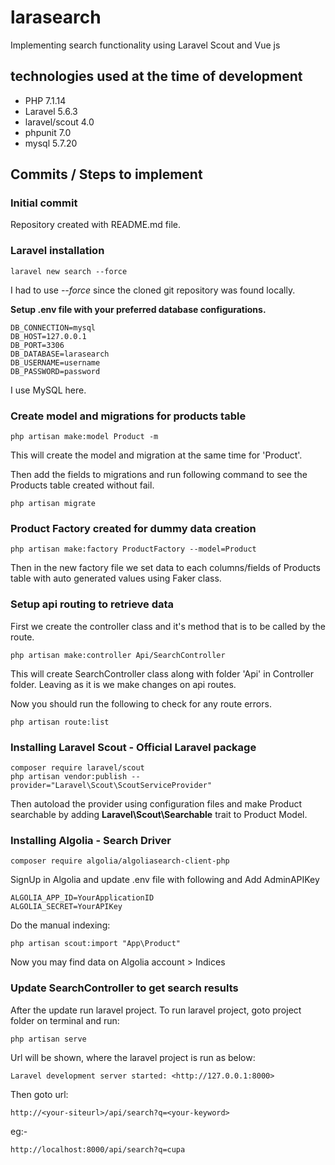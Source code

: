 # larasearch
Implementing search functionality using Laravel Scout and Vue js

## technologies used at the time of development
- PHP 7.1.14
- Laravel 5.6.3
- laravel/scout 4.0
- phpunit 7.0
- mysql 5.7.20

## Commits / Steps to implement

### Initial commit
Repository created with README.md file.

### Laravel installation

```angular2html
laravel new search --force
```
I had to use *--force* since the cloned git repository was found locally.

**Setup .env file with your preferred database configurations.**
```angular2html
DB_CONNECTION=mysql
DB_HOST=127.0.0.1
DB_PORT=3306
DB_DATABASE=larasearch
DB_USERNAME=username
DB_PASSWORD=password
```
I use MySQL here.

### Create model and migrations for products table

```angular2html
php artisan make:model Product -m
```
This will create the model and migration at the same time for 'Product'.

Then add the fields to migrations and run following command to see the Products table created without fail.
```angular2html
php artisan migrate
```

### Product Factory created for dummy data creation

```angular2html
php artisan make:factory ProductFactory --model=Product
```
Then in the new factory file we set data to each columns/fields of Products table with auto generated values using Faker class.

### Setup api routing to retrieve data
First we create the controller class and it's method that is to be called by the route.
```angular2html
php artisan make:controller Api/SearchController
```
This will create SearchController class along with folder 'Api' in Controller folder.
Leaving as it is we make changes on api routes.

Now you should run the following to check for any route errors.
```angular2html
php artisan route:list
```

### Installing Laravel Scout - Official Laravel package
```angular2html
composer require laravel/scout
php artisan vendor:publish --provider="Laravel\Scout\ScoutServiceProvider"
```
Then autoload the provider using configuration files and make Product searchable by adding **Laravel\Scout\Searchable** trait to Product Model.

### Installing Algolia - Search Driver
```apacheconfig
composer require algolia/algoliasearch-client-php
```
SignUp in Algolia and update .env file with following and Add AdminAPIKey
```apacheconfig
ALGOLIA_APP_ID=YourApplicationID
ALGOLIA_SECRET=YourAPIKey
```
Do the manual indexing:
```apacheconfig
php artisan scout:import "App\Product"
```
Now you may find data on Algolia account > Indices

### Update SearchController to get search results
After the update run laravel project. To run laravel project, goto project folder on terminal and run:
```apacheconfig
php artisan serve
```
Url will be shown, where the laravel project is run as below:
```apacheconfig
Laravel development server started: <http://127.0.0.1:8000>
```
Then goto url:
```apacheconfig
http://<your-siteurl>/api/search?q=<your-keyword>
```
eg:-
```apacheconfig
http://localhost:8000/api/search?q=cupa
```